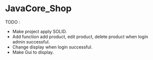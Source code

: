 # JavaCore_Shop
TODO : 
  - Make project apply SOLID.
  - Add function add product, edit product, delete product when login admin successful.
  - Change display when login successful.
  - Make Gui to display.
